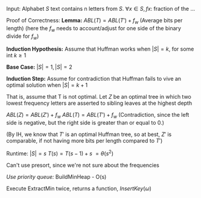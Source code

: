 Input: Alphabet $S$ text contains n letters from $S$. $\forall x \in S, fx:$ fraction of the ...

Proof of Correctness:
**Lemma:** $ABL(T)=ABL(T') + f_{w}$
(Average bits per length)
(here the $f_{w}$ needs to account/adjust for one side of the binary divide for $f_{w}$)

**Induction Hypothesis:**
Assume that Huffman works when $|S|=k$, for some int $k \geq 1$

**Base Case:**
$|S|=1, |S|=2$

**Induction Step:**
Assume for contradiction that Huffman fails to vive an optimal solution when $|S| = k+1$

That is, assume that T is not optimal. Let $Z$ be an optimal tree in which two lowest frequency letters are asserted to sibling leaves at the highest depth

$ABL(Z)=ABL(Z') + f_{w}$
$ABL(T)=ABL(T')+f_{w}$
(Contradiction, since the left side is negative, but the right side is greater than or equal to 0.)

(By IH, we know that $T'$ is an optimal Huffman tree, so at best, $Z'$ is comparable, if not having more bits per length compared to $T'$)

Runtime:
$|S| = s$
$T(s)=T(s-1) + s$
$=\theta(s^{2})$

Can't use presort, since we're not sure about the frequencies

*Use priority queue:*
BuildMinHeap - O(s)

Execute ExtractMin twice, returns a function, $InsertKey(\omega)$